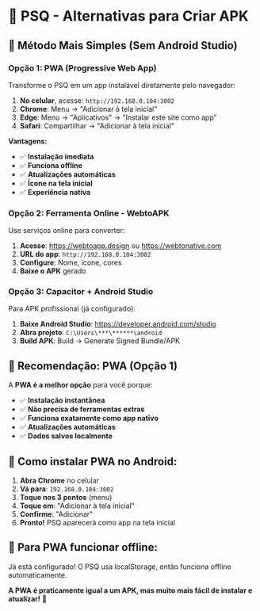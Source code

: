 # 📱 PSQ - Alternativas para Criar APK

## 🚀 **Método Mais Simples (Sem Android Studio)**

### **Opção 1: PWA (Progressive Web App)**
Transforme o PSQ em um app instalável diretamente pelo navegador:

1. **No celular**, acesse: `http://192.168.0.104:3002`
2. **Chrome**: Menu → "Adicionar à tela inicial"
3. **Edge**: Menu → "Aplicativos" → "Instalar este site como app"
4. **Safari**: Compartilhar → "Adicionar à tela inicial"

**Vantagens:**
- ✅ **Instalação imediata**
- ✅ **Funciona offline**
- ✅ **Atualizações automáticas**
- ✅ **Ícone na tela inicial**
- ✅ **Experiência nativa**

### **Opção 2: Ferramenta Online - WebtoAPK**
Use serviços online para converter:

1. **Acesse**: https://webtoapp.design ou https://webtonative.com
2. **URL do app**: `http://192.168.0.104:3002`
3. **Configure**: Nome, ícone, cores
4. **Baixe o APK** gerado

### **Opção 3: Capacitor + Android Studio**
Para APK profissional (já configurado):

1. **Baixe Android Studio**: https://developer.android.com/studio
2. **Abra projeto**: `C:\Users\***\******\android`
3. **Build APK**: Build → Generate Signed Bundle/APK

## 🎯 **Recomendação: PWA (Opção 1)**

A **PWA é a melhor opção** para você porque:
- ✅ **Instalação instantânea**
- ✅ **Não precisa de ferramentas extras**
- ✅ **Funciona exatamente como app nativo**
- ✅ **Atualizações automáticas**
- ✅ **Dados salvos localmente**

## 📱 **Como instalar PWA no Android:**

1. **Abra Chrome** no celular
2. **Vá para**: `192.168.0.104:3002`
3. **Toque nos 3 pontos** (menu)
4. **Toque em**: "Adicionar à tela inicial"
5. **Confirme**: "Adicionar"
6. **Pronto!** PSQ aparecerá como app na tela inicial

## 🔧 **Para PWA funcionar offline:**

Já está configurado! O PSQ usa localStorage, então funciona offline automaticamente.

**A PWA é praticamente igual a um APK, mas muito mais fácil de instalar e atualizar!** 🚀
